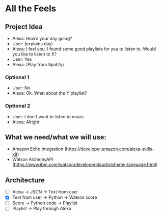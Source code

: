 # All the Feels

## Project Idea
- Alexa: How’s your day going?
- User: (explains day)
- Alexa: I feel you. I found some good playlists for you to listen to. Would you like to listen to X?
- User: Yes
- Alexa: (Play from Spotify)

### Optional 1
- User: No
- Alexa: Ok. What about the Y playlist?

### Optional 2
- User: I don't want to listen to music
- Alexa: Alright

## What we need/what we will use:

- Amazon Echo Integration (https://developer.amazon.com/alexa-skills-kit)
- Watson AlchemyAPI (https://www.ibm.com/watson/developercloud/alchemy-language.html)

## Architecture
- [ ] Alexa -> JSON -> Text from user
- [X] Text from user -> Python -> Watson score
- [ ] Score -> Python code -> Playlist
- [ ] Playlist -> Play through Alexa
